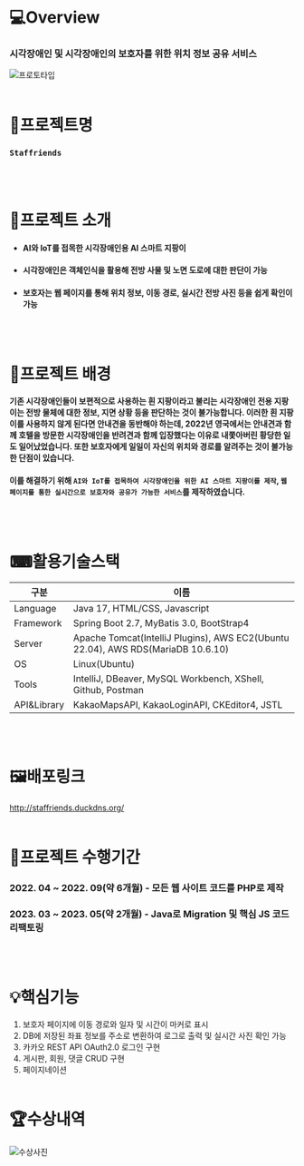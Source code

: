 # 💻Overview
### 시각장애인 및 시각장애인의 보호자를 위한 위치 정보 공유 서비스

![프로토타입](https://github.com/sungwoo-jo/Staffriends-Project/assets/110444315/8d2c2cd2-83bc-428d-9d16-fdead7673db7)
<br/><br/>

# 🧶프로젝트명  
### `Staffriends`
<br/><br/>

# 🎤프로젝트 소개
- #### AI와 IoT를 접목한 시각장애인용 AI 스마트 지팡이
- #### 시각장애인은 객체인식을 활용해 전방 사물 및 노면 도로에 대한 판단이 가능
- #### 보호자는 웹 페이지를 통해 위치 정보, 이동 경로, 실시간 전방 사진 등을 쉽게 확인이 가능
<br/><br/>

# 📄프로젝트 배경
#### 기존 시각장애인들이 보편적으로 사용하는 흰 지팡이라고 불리는 시각장애인 전용 지팡이는 전방 물체에 대한 정보, 지면 상황 등을 판단하는 것이 불가능합니다. 이러한 흰 지팡이를 사용하지 않게 된다면 안내견을 동반해야 하는데, 2022년 영국에서는 안내견과 함께 호텔을 방문한 시각장애인을 반려견과 함께 입장했다는 이유로 내쫓아버린 황당한 일도 일어났었습니다. 또한 보호자에게 일일이 자신의 위치와 경로를 알려주는 것이 불가능한 단점이 있습니다. <br/>
#### 이를 해결하기 위해 `AI와 IoT를 접목하여 시각장애인을 위한 AI 스마트 지팡이를 제작`, `웹 페이지를 통한 실시간으로 보호자와 공유가 가능한 서비스`를 제작하였습니다.
<br/><br/>

# ⌨활용기술스택
|구분|이름|
|------|---|
|Language|Java 17, HTML/CSS, Javascript|
|Framework|Spring Boot 2.7, MyBatis 3.0, BootStrap4|
|Server|Apache Tomcat(IntelliJ Plugins), AWS EC2(Ubuntu 22.04), AWS RDS(MariaDB 10.6.10)|
|OS|Linux(Ubuntu)|
|Tools|IntelliJ, DBeaver, MySQL Workbench, XShell, Github, Postman|
|API&Library|KakaoMapsAPI, KakaoLoginAPI, CKEditor4, JSTL|

<br/><br/>
# 🖼배포링크
http://staffriends.duckdns.org/
<br/><br/>

# 📆프로젝트 수행기간
### 2022. 04 ~ 2022. 09(약 6개월) - 모든 웹 사이트 코드를 PHP로 제작
### 2023. 03 ~ 2023. 05(약 2개월) - Java로 Migration 및 핵심 JS 코드 리팩토링
<br/><br/>

# 💡핵심기능
1. 보호자 페이지에 이동 경로와 일자 및 시간이 마커로 표시
2. DB에 저장된 좌표 정보를 주소로 변환하여 로그로 출력 및 실시간 사진 확인 가능
3. 카카오 REST API OAuth2.0 로그인 구현
4. 게시판, 회원, 댓글 CRUD 구현
5. 페이지네이션
<br/><br/>

# 🏆수상내역
![수상사진](https://github.com/sungwoo-jo/Staffriends-Project/assets/110444315/4ebb1461-7a3e-4f19-8701-3a1f82653579)
